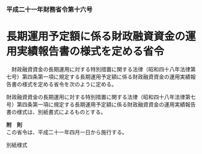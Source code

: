 ### 平成二十一年財務省令第十六号  
# 長期運用予定額に係る財政融資資金の運用実績報告書の様式を定める省令  
　財政融資資金の長期運用に対する特別措置に関する法律（昭和四十八年法律第七号）第四条第一項に規定する長期運用予定額に係る財政融資資金の運用実績報告書の様式を定める省令を次のように定める。  
  
財政融資資金の長期運用に対する特別措置に関する法律（昭和四十八年法律第七号）第四条第一項に規定する長期運用予定額に係る財政融資資金の運用実績報告書の様式は、別紙書式によるものとする。  
  
**附　則**  
この省令は、平成二十一年四月一日から施行する。  
  
別紙様式
          
        